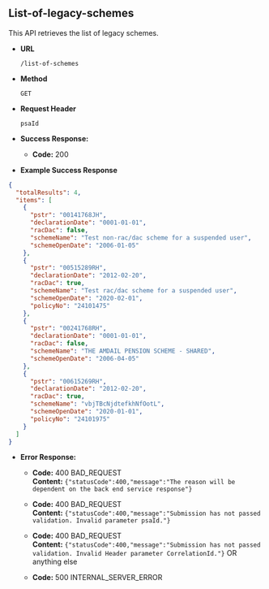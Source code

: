 List-of-legacy-schemes
-----------------------
This API retrieves the list of legacy schemes.
* **URL**

  `/list-of-schemes`

* **Method**

  `GET`

*  **Request Header**
    
   `psaId`

* **Success Response:**

  * **Code:** 200 

* **Example Success Response**

```json
{
  "totalResults": 4,
  "items": [
    {
      "pstr": "00141768JH",
      "declarationDate": "0001-01-01",
      "racDac": false,
      "schemeName": "Test non-rac/dac scheme for a suspended user",
      "schemeOpenDate": "2006-01-05"
    },
    {
      "pstr": "00515289RH",
      "declarationDate": "2012-02-20",
      "racDac": true,
      "schemeName": "Test rac/dac scheme for a suspended user",
      "schemeOpenDate": "2020-02-01",
      "policyNo": "24101475"
    },
    {
      "pstr": "00241768RH",
      "declarationDate": "0001-01-01",
      "racDac": false,
      "schemeName": "THE AMDAIL PENSION SCHEME - SHARED",
      "schemeOpenDate": "2006-04-05"
    },
    {
      "pstr": "00615269RH",
      "declarationDate": "2012-02-20",
      "racDac": true,
      "schemeName": "vbjTBcNjdtefkhNfOotL",
      "schemeOpenDate": "2020-01-01",
      "policyNo": "24101975"
    }
  ]
}
```

* **Error Response:**

  * **Code:** 400 BAD_REQUEST <br />
    **Content:** `{"statusCode":400,"message":"The reason will be dependent on the back end service response"}`
  * **Code:** 400 BAD_REQUEST <br />
    **Content:** `{"statusCode":400,"message":"Submission has not passed validation. Invalid parameter psaId."}`
  * **Code:** 400 BAD_REQUEST <br />
    **Content:** `{"statusCode":400,"message":"Submission has not passed validation. Invalid Header parameter CorrelationId."}`
  OR anything else

  * **Code:** 500 INTERNAL_SERVER_ERROR <br />
